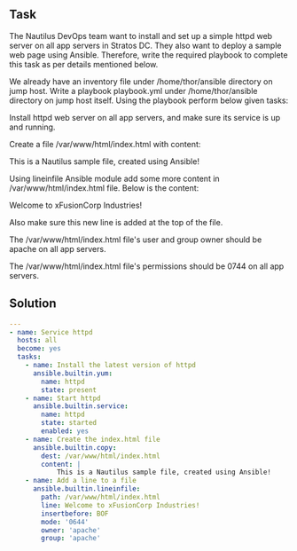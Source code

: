 ## Task

The Nautilus DevOps team want to install and set up a simple httpd web server on all app servers in Stratos DC. They also want to deploy a sample web page using Ansible. Therefore, write the required playbook to complete this task as per details mentioned below.

We already have an inventory file under /home/thor/ansible directory on jump host. Write a playbook playbook.yml under /home/thor/ansible directory on jump host itself. Using the playbook perform below given tasks:

Install httpd web server on all app servers, and make sure its service is up and running.

Create a file /var/www/html/index.html with content:

This is a Nautilus sample file, created using Ansible!

Using lineinfile Ansible module add some more content in /var/www/html/index.html file. Below is the content:

Welcome to xFusionCorp Industries!

Also make sure this new line is added at the top of the file.

The /var/www/html/index.html file's user and group owner should be apache on all app servers.

The /var/www/html/index.html file's permissions should be 0744 on all app servers.


## Solution

```yaml
---
- name: Service httpd
  hosts: all
  become: yes
  tasks:
    - name: Install the latest version of httpd
      ansible.builtin.yum:
        name: httpd
        state: present
    - name: Start httpd
      ansible.builtin.service:
        name: httpd
        state: started
        enabled: yes
    - name: Create the index.html file
      ansible.builtin.copy:
        dest: /var/www/html/index.html
        content: |
            This is a Nautilus sample file, created using Ansible!
    - name: Add a line to a file
      ansible.builtin.lineinfile:
        path: /var/www/html/index.html
        line: Welcome to xFusionCorp Industries!
        insertbefore: BOF
        mode: '0644'        
        owner: 'apache'
        group: 'apache'
```
